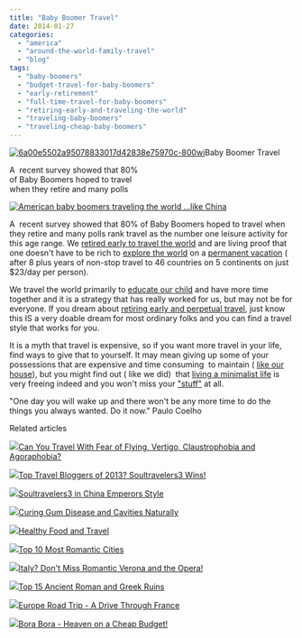 ```yaml
---
title: "Baby Boomer Travel"
date: 2014-01-27
categories: 
  - "america"
  - "around-the-world-family-travel"
  - "blog"
tags: 
  - "baby-boomers"
  - "budget-travel-for-baby-boomers"
  - "early-retirement"
  - "full-time-travel-for-baby-boomers"
  - "retiring-early-and-traveling-the-world"
  - "traveling-baby-boomers"
  - "traveling-cheap-baby-boomers"
---
```


[![6a00e5502a95078833017d42838e75970c-800wi](https://pub-ac94b3f306b24c0dba4238943c97f2e1.r2.dev/6a00e5502a95078833019b046a6734970d.jpg "6a00e5502a95078833017d42838e75970c-800wi")](https://pub-ac94b3f306b24c0dba4238943c97f2e1.r2.dev/6a00e5502a95078833019b046a6734970d.jpg)Baby Boomer Travel  
  
A  recent survey showed that 80%  
of Baby Boomers hoped to travel  
when they retire and many polls

<!--more-->  
  
[![American baby boomers traveling the world ...like China](https://pub-ac94b3f306b24c0dba4238943c97f2e1.r2.dev/6a00e5502a9507883301a3fbde58ab970b.png "American baby boomers traveling the world ...like China")](https://pub-ac94b3f306b24c0dba4238943c97f2e1.r2.dev/6a00e5502a9507883301a3fbde58ab970b.png)  
  
A  recent survey showed that 80% of Baby Boomers hoped to travel when they retire and many polls rank travel as the number one leisure activity for this age range. We [retired early to travel the world](http://soultravelers3new.local/2013/07/retire-and-travel-the-world.html "retire early to travel the world") and are living proof that one doesn't have to be rich to [explore the world](http://soultravelers3new.local/2012/12/around-the-world-family-travel.html "explore the world") on a [permanent vacation](http://soultravelers3new.local/2013/08/secrets-for-a-permanent-vacation-travel-tips.html "permanent vacation") ( after 8 plus years of non-stop travel to 46 countries on 5 continents on just $23/day per person).  
  
We travel the world primarily to [educate our child](http://soultravelers3new.local/2012/06/nomadic-lifestyle-with-children-.html "travel the world as a family with kids") and have more time together and it is a strategy that has really worked for us, but may not be for everyone. If you dream about [retiring early and perpetual travel](http://soultravelers3new.local/2010/06/early-retirement-perpetual-travel-radical-early-retirement-with-kids-rtw-family-travel-multiyear.html "retire early and perpetual travel"), just know this IS a very doable dream for most ordinary folks and you can find a travel style that works for you.  
  
It is a myth that travel is expensive, so if you want more travel in your life, find ways to give that to yourself. It may mean giving up some of your possessions that are expensive and time consuming  to maintain ( [like our house](http://soultravelers3new.local/2006/08/home-and-hous-1.html "selling your home for a dream")), but you might find out ( like we did)  that [living a minimalist life](http://soultravelers3new.local/2011/08/minimalist-living-family-travel-lifestyle-books.html "minimalist life style books") is very freeing indeed and you won't miss your ["stuff"](http://soultravelers3new.local/2011/08/reverse-culture-shock-usa-over-consumerism.html "stuff or over consumerism") at all.  
  
"One day you will wake up and there won't be any more time to do the things you always wanted. Do it now." Paulo Coelho  
  

Related articles

[![](http://i.zemanta.com/106188736_80_80.jpg)](http://soultravelers3new.local/2012/08/can-you-travel-with-fear-of-flying-vertigo-claustrophobia-and-agoraphobia.html)[Can You Travel With Fear of Flying, Vertigo, Claustrophobia and Agoraphobia?](http://soultravelers3new.local/2012/08/can-you-travel-with-fear-of-flying-vertigo-claustrophobia-and-agoraphobia.html)

[![](http://i.zemanta.com/135568483_80_80.jpg)](http://soultravelers3new.local/2013/01/top-travel-bloggers-of-2013-soultravelers3-wins-.html)[Top Travel Bloggers of 2013? Soultravelers3 Wins!](http://soultravelers3new.local/2013/01/top-travel-bloggers-of-2013-soultravelers3-wins-.html)

[![](http://i.zemanta.com/130189927_80_80.jpg)](http://soultravelers3new.local/2012/12/soultravelers3-in-china-emperors-style.html)[Soultravelers3 in China Emperors Style](http://soultravelers3new.local/2012/12/soultravelers3-in-china-emperors-style.html)

[![](http://i.zemanta.com/154024597_80_80.jpg)](http://soultravelers3new.local/2013/03/curing-gum-disease-and-cavities-naturally.html)[Curing Gum Disease and Cavities Naturally](http://soultravelers3new.local/2013/03/curing-gum-disease-and-cavities-naturally.html)

[![](http://i.zemanta.com/92033338_80_80.jpg)](http://soultravelers3new.local/2012/06/healthy-food-and-travel.html)[Healthy Food and Travel](http://soultravelers3new.local/2012/06/healthy-food-and-travel.html)

[![](http://i.zemanta.com/145325476_80_80.jpg)](http://soultravelers3new.local/2013/02/top-10-most-romantic-cities-.html)[Top 10 Most Romantic Cities](http://soultravelers3new.local/2013/02/top-10-most-romantic-cities-.html)

[![](http://i.zemanta.com/117954986_80_80.jpg)](http://soultravelers3new.local/2012/10/italy-dont-miss-romantic-verona-and-the-opera-.html)[Italy? Don't Miss Romantic Verona and the Opera!](http://soultravelers3new.local/2012/10/italy-dont-miss-romantic-verona-and-the-opera-.html)

[![](http://i.zemanta.com/151690941_80_80.jpg)](http://soultravelers3new.local/2013/03/best-places-to-visit-ancient-roman-and-greek-ruins.html)[Top 15 Ancient Roman and Greek Ruins](http://soultravelers3new.local/2013/03/best-places-to-visit-ancient-roman-and-greek-ruins.html)

[![](http://i.zemanta.com/110192089_80_80.jpg)](http://soultravelers3new.local/2012/09/europe-road-trip-a-drive-through-france-provence-to-dordogne-via-photos-family-travel.html)[Europe Road Trip - A Drive Through France](http://soultravelers3new.local/2012/09/europe-road-trip-a-drive-through-france-provence-to-dordogne-via-photos-family-travel.html)

[![](http://i.zemanta.com/92363554_80_80.jpg)](http://soultravelers3new.local/2012/06/bora-bora-heaven-on-a-cheap-budget.html)[Bora Bora - Heaven on a Cheap Budget!](http://soultravelers3new.local/2012/06/bora-bora-heaven-on-a-cheap-budget.html)
